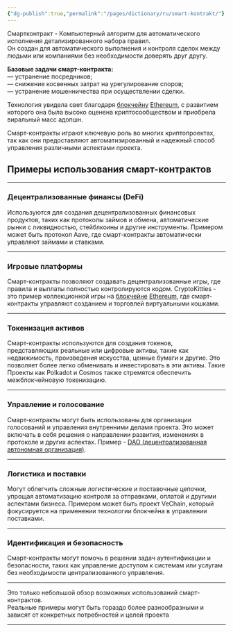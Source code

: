 ```yaml
---
{"dg-publish":true,"permalink":"/pages/dictionary/ru/smart-kontrakt/"}
---
```



Смартконтракт - Компьютерный алгоритм для автоматического исполнения детализированного набора правил.  
Он создан для автоматического выполнения и контроля сделок между людьми или компаниями без необходимости доверять друг другу.

**Базовые задачи смарт-контракта:**  
— устранение посредников;  
— снижение косвенных затрат на урегулирование споров;  
— устранение мошенничества при осуществлении сделки.

Технология увидела свет благодаря [блокчейну](https://hackmd.io/IzACXndyQ2mXFL98xANIZQ) [Ethereum](https://hackmd.io/YNn7WT6zRy6Uxarx3CW-wQ), с развитием которого она была высоко оценена криптосообществом и приобрела виральный масс адопшн.

Смарт-контракты играют ключевую роль во многих криптопроектах, так как они предоставляют автоматизированный и надежный способ управления различными аспектами проекта.

## Примеры использования смарт-контрактов

---

### Децентрализованные финансы (DeFi)

Используются для создания децентрализованных финансовых продуктов, таких как протоколы займов и обмена, автоматические рынки с ликвидностью, стейблкоины и другие инструменты. Примером может быть протокол Aave, где смарт-контракты автоматически управляют займами и ставками.

---

### Игровые платформы

Смарт-контракты позволяют создавать децентрализованные игры, где правила и выплаты полностью контролируются кодом. CryptoKitties - это пример коллекционной игры на [блокчейне](https://hackmd.io/IzACXndyQ2mXFL98xANIZQ) [Ethereum](https://hackmd.io/YNn7WT6zRy6Uxarx3CW-wQ), где смарт-контракты управляют созданием и торговлей виртуальными кошками.

---

### Токенизация активов

Смарт-контракты используются для создания токенов, представляющих реальные или цифровые активы, такие как недвижимость, произведения искусства, ценные бумаги и другие. Это позволяет более легко обменивать и инвестировать в эти активы. Такие Проекты как Polkadot и Cosmos также стремятся обеспечить межблокчейновую токенизацию.

---

### Управление и голосование

Смарт-контракты могут быть использованы для организации голосований и управления внутренними делами проекта. Это может включать в себя решения о направлении развития, изменениях в протоколе и других аспектах. Пример - [DAO (децентрализованная автономная организация)](https://hackmd.io/bkdWi6T-R6a1eUrxFeb4qg).

---

### Логистика и поставки

Могут облегчить сложные логистические и поставочные цепочки, упрощая автоматизацию контроля за отправками, оплатой и другими аспектами бизнеса. Примером может быть проект VeChain, который фокусируется на применении технологии блокчейна в управлении поставками.

---

### Идентификация и безопасность

Смарт-контракты могут помочь в решении задач аутентификации и безопасности, таких как управление доступом к системам или услугам без необходимости централизованного управления.

---

Это только небольшой обзор возможных использований смарт-контрактов.  
Реальные примеры могут быть гораздо более разнообразными и зависят от конкретных потребностей и целей проекта

---

